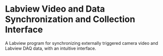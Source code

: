 # Labview Video and Data Synchronization and Collection Interface
 A Labview program for synchronizing externally triggered camera video and Labview DAQ data, with an intuitive interface.
